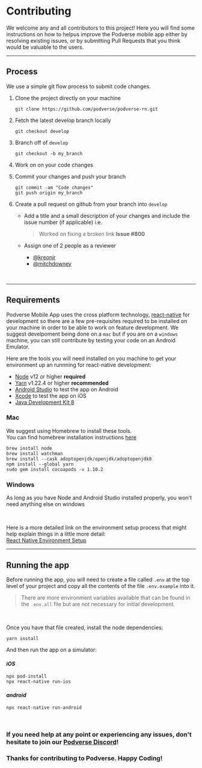 # Contributing

We welcome any and all contributors to this project! Here you will find some instructions on how to helpus improve the Podverse mobile app either by resolving existing issues, or by submitting Pull Requests that you think would be valuable to the users.

---

## Process

We use a simple git flow process to submit code changes.

1. Clone the project directly on your machine

    ```
    git clone https://github.com/podverse/podverse-rn.git
    ```
2. Fetch the latest develop branch locally 

    ```
    git checkout develop
    ```

3. Branch off of `develop` 

    ```
    git checkout -b my_branch
    ```

4. Work on on your code changes

5. Commit your changes and push your branch

    ```
    git commit -am "Code changes"
    git push origin my_branch
    ```

6. Create a pull request on github from your branch into `develop`
    - Add a title and a small description of your changes and include the issue number (if applicable) i.e. 

        >Worked on fixing a broken link **Issue #800**
    - Assign one of 2 people as a reviewer
        - [@kreonjr](https://github.com/kreonjr)
        - [@mitchdowney](https://github.com/mitchdowney)

<br>

---
## Requirements

Podverse Mobile App uses the cross platform technology, [react-native](https://reactnative.dev/docs/0.65/getting-started) for development so there are a few pre-requisites required to be installed on your machine in order to be able to work on feature development. We suggest develpoment being done on a `mac` but if you are on a `windows` machine, you can still contribute by testing your code on an Android Emulator.

Here are the tools you will need installed on you machine to get your environment up an runnning for react-native development:

- [Node](https://nodejs.org/en/download/) v12 or higher **required**
- [Yarn](https://classic.yarnpkg.com/lang/en/docs/install/#mac-stable) v1.22.4 or higher **recommended**
- [Android Studio](https://developer.android.com/studio) to test the app on Android
- [Xcode](https://apps.apple.com/us/app/xcode/id497799835?mt=12) to test the app on iOS
- [Java Development Kit 8](https://openjdk.java.net/projects/jdk8/)

### **Mac**

We suggest using Homebrew to install these tools.<br>
You can find homebrew installation instructions [here](http://brew.sh/)

```
brew install node
brew install watchman
brew install --cask adoptopenjdk/openjdk/adoptopenjdk8
npm install --global yarn
sudo gem install cocoapods -v 1.10.2
```

### **Windows**

As long as you have Node and Android Studio installed properly, you won't need anything else on windows 

<br>

Here is a more detailed link on the environment setup process that might help explain things in a little more detail: <br> 
[React Native Environment Setup](https://reactnative.dev/docs/environment-setup)

---

## Running the app

Before running the app, you will need to create a file called `.env` at the top level of your project and copy all the contents of the file `.env.example` into it.
>There are more environment variables available that can be found in the `.env.all` file but are not necessary for initial development. 

<br>

Once you have that file created, install the node dependencies:

```
yarn install
```

And then run the app on a simulator:
#### ***iOS***

```
npx pod-install
npx react-native run-ios
```

#### ***android***

```
npx react-native run-android
```

<br>

### If you need help at any point or experiencing any issues, don't hesitate to join our [Podverse Discord](https://discord.gg/3JFEZd6CQx)! 
### Thanks for contributing to Podverse. Happy Coding!
